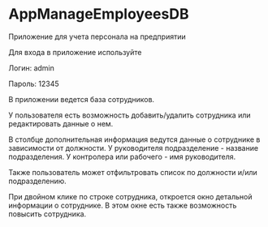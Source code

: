 # AppManageEmployeesDB

Приложение для учета персонала на предприятии

Для входа в приложение используйте 

Логин: admin

Пароль: 12345

В приложении ведется база сотрудников. 

У пользователя есть возможность добавить/удалить сотрудника или редактировать данные о нем.

В столбце дополнительная информация ведутся данные о сотруднике в зависимости от должности. У руководителя подразделение - название подразделения. У контролера или рабочего - имя руководителя.

Также пользователь может отфильтровать список по должности и/или подразделению.

При двойном клике по строке сотрудника, откроется окно детальной информации о сотруднике. В этом окне есть также возможность повысить сотрудника.
